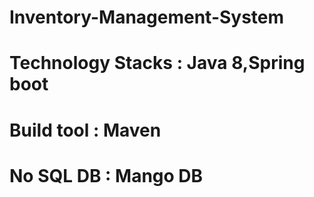 # Inventory-Management-System

# Technology Stacks : Java 8,Spring boot
# Build tool : Maven
# No SQL DB : Mango DB
